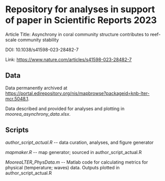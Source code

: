 # Repository for analyses in support of paper in Scientific Reports 2023

Article Title: Asynchrony in coral community structure contributes to reef-scale community stability

DOI: 10.1038/s41598-023-28482-7

Link: https://www.nature.com/articles/s41598-023-28482-7


## Data

Data permanently archived at https://portal.edirepository.org/nis/mapbrowse?packageid=knb-lter-mcr.5048.1.

Data described and provided for analyses and plotting in *moorea_asynchrony_data.xlsx*.


## Scripts

*author_script_actual.R* -- data curation, analyses, and figure generator

*mapmaker.R* -- map generator; sourced in author_script_actual.R

*MooreaLTER_PhysData.m* -- Matlab code for calculating metrics for physical (temperature; waves) data. Outputs plotted in author_script_actual.R
